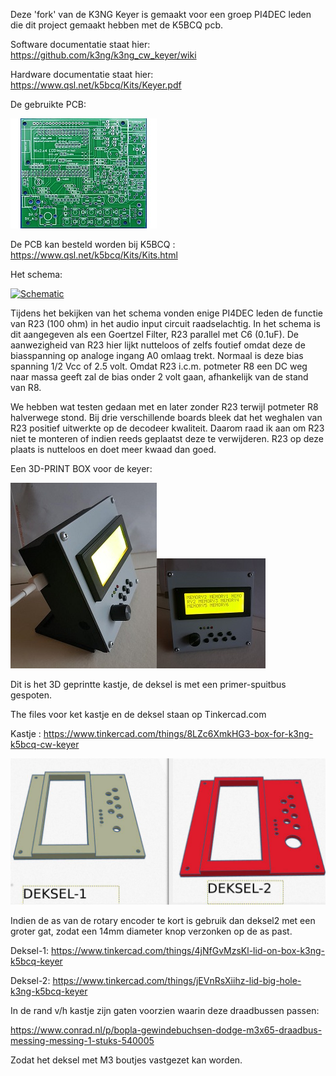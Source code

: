 
Deze 'fork' van de K3NG Keyer is gemaakt voor een groep PI4DEC leden die dit project gemaakt hebben met de K5BCQ pcb.

Software documentatie staat hier:  https://github.com/k3ng/k3ng_cw_keyer/wiki

Hardware documentatie staat hier: https://www.qsl.net/k5bcq/Kits/Keyer.pdf

De gebruikte PCB:
<p><a target="_blank" rel="noopener noreferrer" href="https://github.com/costonisp/CW-keyer-K3NG-K5BCQ/blob/master/images/pcb_layout.jpg"><img src="https://github.com/costonisp/CW-keyer-K3NG-K5BCQ/blob/master/images/pcb-thumbnail.jpeg" alt="K5BCQ - PCB" style="max-width:100%;"></a></p>   
<p></p> 


De PCB kan besteld worden bij K5BCQ :  https://www.qsl.net/k5bcq/Kits/Kits.html
<p></p> <p></p> 
Het schema:
<p><a target="_blank" rel="noopener noreferrer" href="https://github.com/costonisp/CW-keyer-K3NG-K5BCQ/blob/master/images/Schematic_BIG-Keyer_Sheet-1_20190329121109.pdf"><img src="https://tweakers.net/ext/f/elTAO6eseECHqjtvumKuSjQS/medium.jpg" alt="Schematic" style="max-width:100%;"></a></p>   

Tijdens het bekijken van het schema vonden enige PI4DEC leden de functie van R23 (100 ohm) in het audio input circuit raadselachtig. In het schema is dit aangegeven als een Goertzel Filter, R23 parallel met C6 (0.1uF). De aanwezigheid van R23 hier lijkt nutteloos of zelfs foutief omdat deze de biasspanning op analoge ingang A0 omlaag trekt. Normaal is deze bias spanning 1/2 Vcc of 2.5 volt. Omdat R23 i.c.m. potmeter R8 een DC weg naar massa geeft zal de bias onder 2 volt gaan, afhankelijk van de stand van R8. 
<p></p>

We hebben wat testen gedaan met en later zonder R23 terwijl potmeter R8 halverwege stond. Bij drie verschillende boards bleek dat het weghalen van R23 positief uitwerkte op de decodeer kwaliteit. Daarom raad ik aan om R23 niet te monteren of indien reeds geplaatst deze te verwijderen. R23 op deze plaats is nutteloos en doet meer kwaad dan goed.



Een 3D-PRINT BOX voor de keyer:

<p><a target="_blank" rel="noopener noreferrer" href="https://github.com/costonisp/CW-keyer-K3NG-K5BCQ/blob/master/images/photo-1.jpg"><img src="https://github.com/costonisp/CW-keyer-K3NG-K5BCQ/blob/master/images/photo-1tn.jpg" alt="3D prototype box" style="max-width:100%;"><a target="_blank" rel="noopener noreferrer" href="https://github.com/costonisp/CW-keyer-K3NG-K5BCQ/blob/master/images/photo-2.jpg"><img src="https://github.com/costonisp/CW-keyer-K3NG-K5BCQ/blob/master/images/photo-2tn.jpg" alt="3D prototype box" style="max-width:100%;"></a></p> 
Dit is het 3D geprintte kastje, de deksel is met een primer-spuitbus gespoten.


The files voor ket kastje en de deksel staan op Tinkercad.com

Kastje   : https://www.tinkercad.com/things/8LZc6XmkHG3-box-for-k3ng-k5bcq-cw-keyer


<p><img src="https://github.com/costonisp/CW-keyer-K3NG-K5BCQ/blob/master/images/deksels.jpg" alt="3D prototype box" style="max-width:100%;"></a></p> 
Indien de as van de rotary encoder te kort is gebruik dan deksel2 met een groter gat, zodat een 14mm diameter knop verzonken op de as past.

Deksel-1: https://www.tinkercad.com/things/4jNfGvMzsKl-lid-on-box-k3ng-k5bcq-keyer

Deksel-2: https://www.tinkercad.com/things/jEVnRsXiihz-lid-big-hole-k3ng-k5bcq-keyer

In de rand v/h kastje zijn gaten voorzien waarin deze draadbussen passen:

https://www.conrad.nl/p/bopla-gewindebuchsen-dodge-m3x65-draadbus-messing-messing-1-stuks-540005

Zodat het deksel met M3 boutjes vastgezet kan worden.

